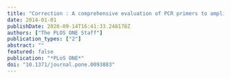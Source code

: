 ```yaml
---
title: "Correction : A comprehensive evaluation of PCR primers to amplify the nifH gene of nitrogenase"
date: 2014-01-01
publishDate: 2020-09-14T16:41:33.248178Z
authors: ["The PLOS ONE Staff"]
publication_types: ["2"]
abstract: ""
featured: false
publication: "*PLoS ONE*"
doi: "10.1371/journal.pone.0093883"
---
```


